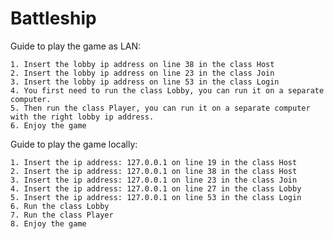 # Battleship

Guide to play the game as LAN:

    1. Insert the lobby ip address on line 38 in the class Host
    2. Insert the lobby ip address on line 23 in the class Join
    3. Insert the lobby ip address on line 53 in the class Login
    4. You first need to run the class Lobby, you can run it on a separate computer.
    5. Then run the class Player, you can run it on a separate computer with the right lobby ip address.
    6. Enjoy the game

Guide to play the game locally:

    1. Insert the ip address: 127.0.0.1 on line 19 in the class Host
    2. Insert the ip address: 127.0.0.1 on line 38 in the class Host
    3. Insert the ip address: 127.0.0.1 on line 23 in the class Join
    4. Insert the ip address: 127.0.0.1 on line 27 in the class Lobby
    5. Insert the ip address: 127.0.0.1 on line 53 in the class Login
    6. Run the class Lobby
    7. Run the class Player
    8. Enjoy the game
